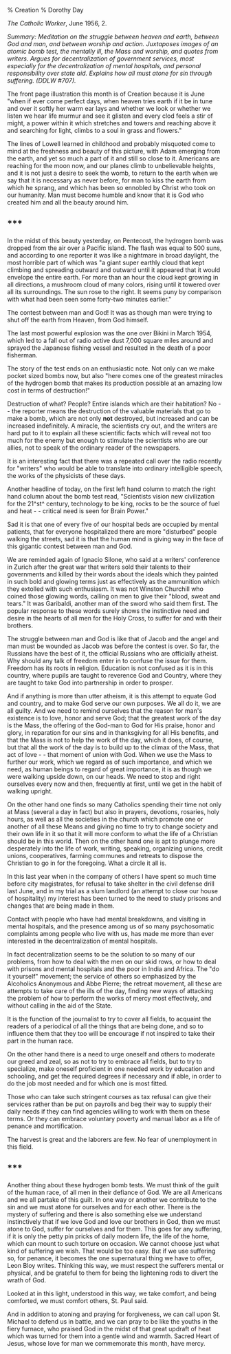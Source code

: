 % Creation
% Dorothy Day

*The Catholic Worker*, June 1956, 2.

*Summary: Meditation on the struggle between heaven and earth, between
God and man, and between worship and action. Juxtaposes images of an
atomic bomb test, the mentally ill, the Mass and worship, and quotes
from writers. Argues for decentralization of government services, most
especially for the decentralization of mental hospitals, and personal
responsibility over state aid. Explains how all must atone for sin
through suffering. (DDLW \#707).*

The front page illustration this month is of Creation because it is June
"when if ever come perfect days, when heaven tries earth if it be in
tune and over it softly her warm ear lays and whether we look or whether
we listen we hear life murmur and see it glisten and every clod feels a
stir of might, a power within it which stretches and towers and reaching
above it and searching for light, climbs to a soul in grass and
flowers."

The lines of Lowell learned in childhood and probably misquoted come to
mind at the freshness and beauty of this picture, with Adam emerging
from the earth, and yet so much a part of it and still so close to it.
Americans are reaching for the moon now, and our planes climb to
unbelievable heights, and it is not just a desire to seek the womb, to
return to the earth when we say that it is necessary as never before,
for man to kiss the earth from which he sprang, and which has been so
ennobled by Christ who took on our humanity. Man must become humble and
know that it is God who created him and all the beauty around him.

\*\*\*
---

In the midst of this beauty yesterday, on Pentecost, the hydrogen bomb
was dropped from the air over a Pacific island. The flash was equal to
500 suns, and according to one reporter it was like a nightmare in broad
daylight, the most horrible part of which was "a giant super earthly
cloud that kept climbing and spreading outward and outward until it
appeared that it would envelope the entire earth. For more than an hour
the cloud kept growing in all directions, a mushroom cloud of many
colors, rising until it towered over all its surroundings. The sun rose
to the right. It seems puny by comparison with what had been seen some
forty-two minutes earlier."

The contest between man and God! It was as though man were trying to
shut off the earth from Heaven, from God himself.

The last most powerful explosion was the one over Bikini in March 1954,
which led to a fall out of radio active dust 7,000 square miles around
and sprayed the Japanese fishing vessel and resulted in the death of a
poor fisherman.

The story of the test ends on an enthusiastic note. Not only can we make
pocket sized bombs now, but also "here comes one of the greatest
miracles of the hydrogen bomb that makes its production possible at an
amazing low cost in terms of destruction!"

Destruction of what? People? Entire islands which are their habitation?
No - - the reporter means the destruction of the valuable materials that
go to make a bomb, which are not only **not** destroyed, but increased
and can be increased indefinitely. A miracle, the scientists cry out,
and the writers are hard put to it to explain all these scientific facts
which will reveal not too much for the enemy but enough to stimulate the
scientists who are our allies, not to speak of the ordinary reader of
the newspapers.

It is an interesting fact that there was a repeated call over the radio
recently for "writers" who would be able to translate into ordinary
intelligible speech, the works of the physicists of these days.

Another headline of today, on the first left hand column to match the
right hand column about the bomb test read, "Scientists vision new
civilization for the 21^st^ century, technology to be king, rocks to be
the source of fuel and heat - - critical need is seen for Brain Power."

Sad it is that one of every five of our hospital beds are occupied by
mental patients, that for everyone hospitalized there are more
"disturbed" people walking the streets, sad it is that the human mind is
giving way in the face of this gigantic contest between man and God.

We are reminded again of Ignacio Silone, who said at a writers'
conference in Zurich after the great war that writers sold their talents
to their governments and killed by their words about the ideals which
they painted in such bold and glowing terms just as effectively as the
ammunition which they extolled with such enthusiasm. It was not Winston
Churchill who coined those glowing words, calling on men to give their
"blood, sweat and tears." It was Garibaldi, another man of the sword who
said them first. The popular response to these words surely shows the
instinctive need and desire in the hearts of all men for the Holy Cross,
to suffer for and with their brothers.

The struggle between man and God is like that of Jacob and the angel and
man must be wounded as Jacob was before the contest is over. So far, the
Russians have the best of it, the official Russians who are officially
atheist. Why should any talk of freedom enter in to confuse the issue
for them. Freedom has its roots in religion. Education is not confused
as it is in this country, where pupils are taught to reverence God and
Country, where they are taught to take God into partnership in order to
prosper.

And if anything is more than utter atheism, it is this attempt to equate
God and country, and to make God serve our own purposes. We all do it,
we are all guilty. And we need to remind ourselves that the reason for
man's existence is to love, honor and serve God; that the greatest work
of the day is the Mass, the offering of the God-man to God for His
praise, honor and glory, in reparation for our sins and in thanksgiving
for all His benefits, and that the Mass is not to help the work of the
day, which it does, of course, but that all the work of the day is to
build up to the climax of the Mass, that act of love - - that moment of
union with God. When we use the Mass to further our work, which we
regard as of such importance, and which we need, as human beings to
regard of great importance, it is as though we were walking upside down,
on our heads. We need to stop and right ourselves every now and then,
frequently at first, until we get in the habit of walking upright.

On the other hand one finds so many Catholics spending their time not
only at Mass (several a day in fact) but also in prayers, devotions,
rosaries, holy hours, as well as all the societies in the church which
promote one or another of all these Means and giving no time to try to
change society and their own life in it so that it will more conform to
what the life of a Christian should be in this world. Then on the other
hand one is apt to plunge more desperately into the life of work,
writing, speaking, organizing unions, credit unions, cooperatives,
farming communes and retreats to dispose the Christian to go in for the
foregoing. What a circle it all is.

In this last year when in the company of others I have spent so much
time before city magistrates, for refusal to take shelter in the civil
defense drill last June, and in my trial as a slum landlord (an attempt
to close our house of hospitality) my interest has been turned to the
need to study prisons and changes that are being made in them.

Contact with people who have had mental breakdowns, and visiting in
mental hospitals, and the presence among us of so many psychosomatic
complaints among people who live with us, has made me more than ever
interested in the decentralization of mental hospitals.

In fact decentralization seems to be the solution to so many of our
problems, from how to deal with the men on our skid rows, or how to deal
with prisons and mental hospitals and the poor in India and Africa. The
"do it yourself" movement; the service of others so emphasized by the
Alcoholics Anonymous and Abbe Pierre; the retreat movement, all these
are attempts to take care of the ills of the day, finding new ways of
attacking the problem of how to perform the works of mercy most
effectively, and without calling in the aid of the State.

It is the function of the journalist to try to cover all fields, to
acquaint the readers of a periodical of all the things that are being
done, and so to influence them that they too will be encourage if not
inspired to take their part in the human race.

On the other hand there is a need to urge oneself and others to moderate
our greed and zeal, so as not to try to embrace all fields, but to try
to specialize, make oneself proficient in one needed work by education
and schooling, and get the required degrees if necessary and if able, in
order to do the job most needed and for which one is most fitted.

Those who can take such stringent courses as tax refusal can give their
services rather than be put on payrolls and beg their way to supply
their daily needs if they can find agencies willing to work with them on
these terms. Or they can embrace voluntary poverty and manual labor as a
life of penance and mortification.

The harvest is great and the laborers are few. No fear of unemployment
in this field.

\*\*\*
---

Another thing about these hydrogen bomb tests. We must think of the
guilt of the human race, of all men in their defiance of God. We are all
Americans and we all partake of this guilt. In one way or another we
contribute to the sin and we must atone for ourselves and for each
other. There is the mystery of suffering and there is also something
else we understand instinctively that if we love God and love our
brothers in God, then we must atone to God, suffer for ourselves and for
them. This goes for any suffering, if it is only the petty pin pricks of
daily modern life, the life of the home, which can mount to such torture
on occasion. We cannot choose just what kind of suffering we wish. That
would be too easy. But if we use suffering so, for penance, it becomes
the one supernatural thing we have to offer, Leon Bloy writes. Thinking
this way, we must respect the sufferers mental or physical, and be
grateful to them for being the lightening rods to divert the wrath of
God.

Looked at in this light, understood in this way, we take comfort, and
being comforted, we must comfort others, St. Paul said.

And in addition to atoning and praying for forgiveness, we can call upon
St. Michael to defend us in battle, and we can pray to be like the
youths in the fiery furnace, who praised God in the midst of that great
updraft of heat which was turned for them into a gentle wind and warmth.
Sacred Heart of Jesus, whose love for man we commemorate this month,
have mercy.
